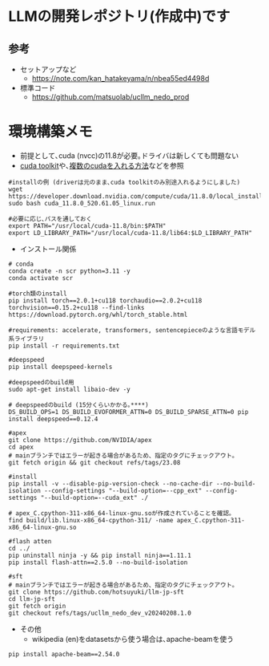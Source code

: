 # LLMの開発レポジトリ(作成中)です
## 参考
- セットアップなど
  - https://note.com/kan_hatakeyama/n/nbea55ed4498d
- 標準コード
  - https://github.com/matsuolab/ucllm_nedo_prod


# 環境構築メモ
- 前提として､cuda (nvcc)の11.8が必要｡ドライバは新しくても問題ない
- [cuda toolkit](https://developer.nvidia.com/cuda-11-8-0-download-archive?target_os=Linux&target_arch=x86_64&Distribution=Ubuntu&target_version=18.04&target_type=runfile_local)や､[複数のcudaを入れる方法](https://qiita.com/takeajioka/items/8737fab5cffbe0118fea)などを参照
~~~
#installの例 (driverは元のまま､cuda toolkitのみ別途入れるようにしました)
wget https://developer.download.nvidia.com/compute/cuda/11.8.0/local_installers/cuda_11.8.0_520.61.05_linux.run
sudo bash cuda_11.8.0_520.61.05_linux.run

#必要に応じ､パスを通しておく
export PATH="/usr/local/cuda-11.8/bin:$PATH"
export LD_LIBRARY_PATH="/usr/local/cuda-11.8/lib64:$LD_LIBRARY_PATH"
~~~
- インストール関係
~~~
# conda
conda create -n scr python=3.11 -y
conda activate scr

#torch類のinstall
pip install torch==2.0.1+cu118 torchaudio==2.0.2+cu118 torchvision==0.15.2+cu118 --find-links https://download.pytorch.org/whl/torch_stable.html

#requirements: accelerate, transformers, sentencepieceのような言語モデル系ライブラリ
pip install -r requirements.txt

#deepspeed
pip install deepspeed-kernels

#deepspeedのbuild用
sudo apt-get install libaio-dev -y

# deepspeedのbuild (15分くらいかかる｡****)
DS_BUILD_OPS=1 DS_BUILD_EVOFORMER_ATTN=0 DS_BUILD_SPARSE_ATTN=0 pip install deepspeed==0.12.4

#apex
git clone https://github.com/NVIDIA/apex
cd apex
# mainブランチではエラーが起きる場合があるため、指定のタグにチェックアウト。
git fetch origin && git checkout refs/tags/23.08

#install
pip install -v --disable-pip-version-check --no-cache-dir --no-build-isolation --config-settings "--build-option=--cpp_ext" --config-settings "--build-option=--cuda_ext" ./

# apex_C.cpython-311-x86_64-linux-gnu.soが作成されていることを確認。
find build/lib.linux-x86_64-cpython-311/ -name apex_C.cpython-311-x86_64-linux-gnu.so

#flash atten
cd ../
pip uninstall ninja -y && pip install ninja==1.11.1
pip install flash-attn==2.5.0 --no-build-isolation

#sft
# mainブランチではエラーが起きる場合があるため、指定のタグにチェックアウト。
git clone https://github.com/hotsuyuki/llm-jp-sft
cd llm-jp-sft
git fetch origin
git checkout refs/tags/ucllm_nedo_dev_v20240208.1.0
~~~
- その他
  - wikipedia (en)をdatasetsから使う場合は､apache-beamを使う
~~~
pip install apache-beam==2.54.0
~~~